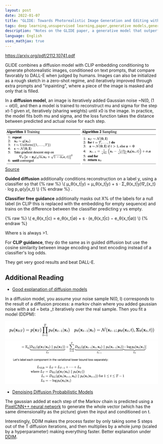 ```yaml
---
layout: post
date: 2022-01-07
title: "GLIDE: Towards Photorealistic Image Generation and Editing with Text-Guided Diffusion Models"
tags: deep learning,unsupervised learning,paper,generative models,generative,diffusion,guided diffusion,glide,CLIP,clip
description: "Notes on the GLIDE paper, a generative model that outperforms DALL-E using similar compute by training a diffusion model using a CLIP-aware loss + CFG"
language: English
uses_mathjax: true
---
```


<https://arxiv.org/pdf/2112.10741.pdf>

GLIDE combines a diffusion model with CLIP embedding conditioning to generate photorealistic images, conditioned on text prompts, that compare favorably to DALL-E when judged by humans. Images can also be initialized as a rough sketch in a zero-shot regime, and iteratively improved through extra prompts and "inpainting", where a piece of the image is masked and only that is filled.

In a **diffusion model**, an image is iteratively added Gaussian noise ~N(0, (1 − αt)I), and then a model is trained to reconstruct mu and sigma for the step xt-1 given xt, iteratively (sharing weights) until x0 is the image. In practice, the model fits both mu and sigma, and the loss function takes the distance between predicted and actual noise for each step.

![](image/diffusion.png)
[Source](https://lilianweng.github.io/lil-log/2021/07/11/diffusion-models.html)

**Guided diffusion** additionally conditions reconstruction on a label y, using a classifier so that {% raw %} \\\( µ_θ(x_t\|y) = µ_θ(x_t\|y) + s · Σ_θ(x_t\|y)∇_{x_t} · log p_φ(y\|x_t) \\\) {% endraw %} . 

**Classifier free guidance** additionally masks out X% of the labels for a null label (in CLIP this is replaced with the embedding for empty sequence) and trains on the difference between the classifier predicting y vs empty.

{% raw %} \\\( e_θ(x_t\|c) = e_θ(x_t\|∅) + s · (e_θ(x_t\|c) − e_θ(x_t\|∅)) \\\) {% endraw %}


Where s is always >1.

For **CLIP guidance**, they do the same as in guided diffusion but use the cosine similarity between image encoding and text encoding instead of a classifier's log odds.

They get very good results and beat DALL-E.

## Additional Reading

- [Good explanation of diffusion models](https://lilianweng.github.io/posts/2021-07-11-diffusion-models/#reverse-diffusion-process)

In a diffusion model, you assume your noise sample N(0, I) corresponds to the result of a diffusion process: a markov chain where you added gaussian noise with a sd = beta \_t iteratively over the real sample. Then you fit a model (DDPM):

![](image/Screen_Shot_2022-04-08_at_14.47.04.png)
![](image/diffusion_2.png)

- [Denoising Diffusion Probabilistic Models](https://arxiv.org/pdf/2006.11239.pdf)

The gaussian added at each step of the Markov chain is predicted using a [PixelCNN++ neural network](https://arxiv.org/pdf/1701.05517.pdf) to generate the whole vector (which has the same dimensionality as the picture) given the input and conditioned on t.

Interestingly, DDIM makes the process faster by only taking some S steps out of the T diffusion iterations, and then multiplies by a whole jump (scaled by a hyperparameter) making everything faster. Better explanation under [DDIM](/wiki-articles/machine-learning/ddim).

